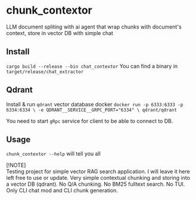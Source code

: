 # chunk_contextor
LLM document spliting with ai agent that wrap chunks with document's context, store in vector DB with simple chat

## Install

`cargo build --release --bin chat_contextor`
You can find a binary in `target/release/chat_extractor`

## Qdrant

Install & run `qdrant` vector database docker
`docker run -p 6333:6333 -p 6334:6334 \
    -e QDRANT__SERVICE__GRPC_PORT="6334" \
    qdrant/qdrant`

You need to start `gRpc` service for client to be able to connect to DB.

## Usage

`chunk_contextor --help` will tell you all

[!NOTE]  
Testing project for simple vector RAG search application. I will leave it here left free to use or update.
Very simple contextual chunking and storing into a vector DB (qdrant). No Q/A chunking. No BM25 fulltext search. No TUI. Only CLI chat mod and CLI chunk generation.
